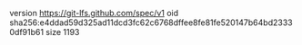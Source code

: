 version https://git-lfs.github.com/spec/v1
oid sha256:e4ddad59d325ad11dcd3fc62c6768dffee8fe81fe520147b64bd23330df91b61
size 1193
